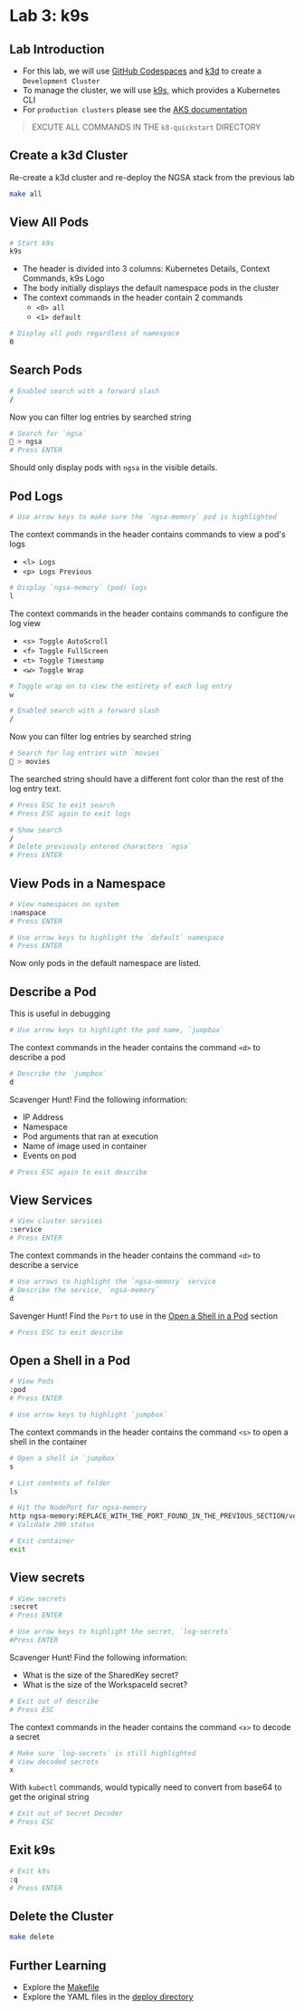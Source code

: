 # Lab 3: k9s

## Lab Introduction

- For this lab, we will use [GitHub Codespaces](https://github.com/features/codespaces) and [k3d](https://k3d.io/) to create a `Development Cluster`
- To manage the cluster, we will use [k9s](https://k9scli.io/), which provides a Kubernetes CLI
- For `production clusters` please see the [AKS documentation](https://docs.microsoft.com/en-us/azure/aks/)

> EXCUTE ALL COMMANDS IN THE `k8-quickstart` DIRECTORY

## Create a k3d Cluster

Re-create a k3d cluster and re-deploy the NGSA stack from the previous lab

```bash
make all
```

## View All Pods

```bash
# Start k9s
k9s
```

- The header is divided into 3 columns: Kubernetes Details, Context Commands, k9s Logo
- The body initially displays the default namespace pods in the cluster
- The context commands in the header contain 2 commands
  - `<0> all`
  - `<1> default`

```bash
# Display all pods regardless of namespace
0
```

## Search Pods

```bash
# Enabled search with a forward slash
/
```

Now you can filter log entries by searched string

```bash
# Search for `ngsa`
🐩 > ngsa
# Press ENTER
```

Should only display pods with `ngsa` in the visible details.

## Pod Logs

```bash
# Use arrow keys to make sure the `ngsa-memory` pod is highlighted
```

The context commands in the header contains commands to view a pod's logs

- `<l> Logs`
- `<p> Logs Previous`

```bash
# Display `ngsa-memory` (pod) logs
l
```

The context commands in the header contains commands to configure the log view

- `<s> Toggle AutoScroll`
- `<f> Toggle FullScreen`
- `<t> Toggle Timestamp`
- `<w> Toggle Wrap`

```bash
# Toggle wrap on to view the entirety of each log entry
w
```

```bash
# Enabled search with a forward slash
/
```

Now you can filter log entries by searched string

```bash
# Search for log entries with `movies`
🐩 > movies
```

The searched string should have a different font color than the rest of the log entry text.

```bash
# Press ESC to exit search
# Press ESC again to exit logs

# Show search
/
# Delete previously entered characters `ngsa`
# Press ENTER
```


## View Pods in a Namespace

```bash
# View namespaces on system
:namspace
# Press ENTER

# Use arrow keys to highlight the `default` namespace
# Press ENTER
```

Now only pods in the default namespace are listed.

## Describe a Pod

This is useful in debugging

```bash
# Use arrow keys to highlight the pod name, `jumpbox`
```

The context commands in the header contains the command `<d>` to describe a pod

```bash
# Describe the `jumpbox`
d
```

Scavenger Hunt! Find the following information:

- IP Address
- Namespace
- Pod arguments that ran at execution
- Name of image used in container
- Events on pod

```bash
# Press ESC again to exit describe
```

## View Services

```bash
# View cluster services
:service
# Press ENTER
```

The context commands in the header contains the command `<d>` to describe a service

```bash
# Use arrows to highlight the `ngsa-memory` service
# Describe the service, `ngsa-memory`
d
```

Savenger Hunt! Find the `Port` to use in the [Open a Shell in a Pod](#open-a-shell-in-a-pod) section

```bash
# Press ESC to exit describe
```

## Open a Shell in a Pod

```bash
# View Pods
:pod
# Press ENTER

# Use arrow keys to highlight `jumpbox`
```

The context commands in the header contains the command `<s>` to open a shell in the container

```bash
# Open a shell in `jumpbox`
s

# List contents of folder
ls

# Hit the NodePort for ngsa-memory
http ngsa-memory:REPLACE_WITH_THE_PORT_FOUND_IN_THE_PREVIOUS_SECTION/version
# Validate 200 status

# Exit container
exit
```

## View secrets

```bash
# View secrets
:secret
# Press ENTER

# Use arrow keys to highlight the secret, `log-secrets` 
#Press ENTER
```

Scavenger Hunt! Find the following information:

- What is the size of the SharedKey secret?
- What is the size of the WorkspaceId secret?

```bash
# Exit out of describe
# Press ESC
```

The context commands in the header contains the command `<x>` to decode a secret

```bash
# Make sure `log-secrets` is still highlighted
# View decoded secrets
x
```

With `kubectl` commands, would typically need to convert from base64 to get the original string

```bash
# Exit out of Secret Decoder
# Press ESC
```

## Exit k9s

```bash
# Exit k9s
:q
# Press ENTER
```

## Delete the Cluster

```bash
make delete
```

## Further Learning

- Explore the [Makefile](../Makefile)
- Explore the YAML files in the [deploy directory](../deploy)

